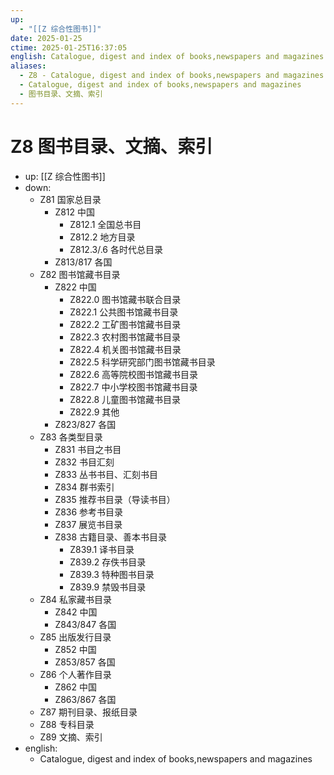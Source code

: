 ```yaml
---
up:
  - "[[Z 综合性图书]]"
date: 2025-01-25
ctime: 2025-01-25T16:37:05
english: Catalogue, digest and index of books,newspapers and magazines
aliases:
  - Z8 - Catalogue, digest and index of books,newspapers and magazines
  - Catalogue, digest and index of books,newspapers and magazines
  - 图书目录、文摘、索引
---
```


# Z8 图书目录、文摘、索引

- up: [[Z 综合性图书]]
- down:
	- Z81 国家总目录
		- Z812 中国
			- Z812.1 全国总书目
			- Z812.2 地方目录
			- Z812.3/.6 各时代总目录
		- Z813/817 各国
	- Z82 图书馆藏书目录
		- Z822 中国
			- Z822.0 图书馆藏书联合目录
			- Z822.1 公共图书馆藏书目录
			- Z822.2 工矿图书馆藏书目录
			- Z822.3 农村图书馆藏书目录
			- Z822.4 机关图书馆藏书目录
			- Z822.5 科学研究部门图书馆藏书目录
			- Z822.6 高等院校图书馆藏书目录
			- Z822.7 中小学校图书馆藏书目录
			- Z822.8 儿童图书馆藏书目录
			- Z822.9 其他
		- Z823/827 各国
	- Z83 各类型目录
		- Z831 书目之书目
		- Z832 书目汇刻
		- Z833 丛书书目、汇刻书目
		- Z834 群书索引
		- Z835 推荐书目录（导读书目）
		- Z836 参考书目录
		- Z837 展览书目录
		- Z838 古籍目录、善本书目录
			- Z839.1 译书目录
			- Z839.2 存佚书目录
			- Z839.3 特种图书目录
			- Z839.9 禁毁书目录
	- Z84 私家藏书目录
		- Z842 中国
		- Z843/847 各国
	- Z85 出版发行目录
		- Z852 中国
		- Z853/857 各国
	- Z86 个人著作目录
		- Z862 中国
		- Z863/867 各国
	- Z87 期刊目录、报纸目录
	- Z88 专科目录
	- Z89 文摘、索引
- english:
	- Catalogue, digest and index of books,newspapers and magazines
